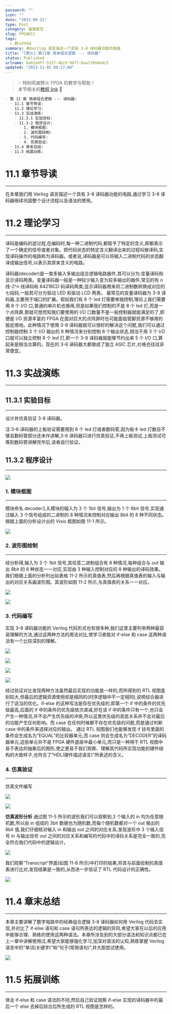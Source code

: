 ```yaml
---
password: ""
icon: ""
date: "2023-09-21"
type: Post
category: 璀璨星空
slug: FPGA011
tags:
  - 野火FPGA
summary: 用Verilog 语言描述一个具有 3-8 译码器功能的电路
title: "[野火] 第11章 简单组合逻辑 --- 译码器"
status: Published
urlname: 9a81a9f7-5157-4b23-9b77-6aa7209de4c5
updated: "2023-11-02 09:17:00"
---
```


> 💡 特别鸣谢野火 FPGA 的教学与帮助！  
> 本节相关的[教程 link](https://www.bilibili.com/video/BV17z411i7er?p=8&vd_source=237e295a40d7aaea043ead8c0d2c78ab) 📌

```markdown
- 第 11 章 简单组合逻辑 --- 译码器:
  - 11.1 章节导读:
  - 11.2 理论学习:
  - 11.3 实战演练:
    - 11.3.1 实验目标:
    - 11.3.2 程序设计:
      - 1. 模块框图:
      - 2. 波形图绘制:
      - 3. 代码编写:
      - 4. 仿真验证:
  - 11.4 章末总结:
  - 11.5 拓展训练:
```

# 11.1 章节导读

---

在本章我们用 Verilog 语言描述一个具有 3-8 译码器功能的电路,通过学习 3-8 译码器继续巩固整个设计流程以及语法的使用。

# 11.2 理论学习

---

译码是编码的逆过程,在编码时,每一种二进制代码,都赋予了特定的含义,即都表示了一个确定的信号或者对象。把代码状态的特定含义翻译出来的过程叫做译码,实现译码操作的电路称为译码器。或者说,译码器是可以将输入二进制代码的状态翻译成输出信号,以表示其原来含义的电路。

译码器(decoder)是一类多输入多输出组合逻辑电路器件,其可以分为:变量译码和显示译码两类。变量译码器一般是一种较少输入变为较多输出的器件,常见的有 n 线-2^n 线译码和 8421BCD 码译码两类;显示译码器用来将二进制数转换成对应的七段码,一般其可分为驱动 LED 和驱动 LCD 两类。
最常见的变量译码器为 3-8 译码器,主要用于端口的扩展。假如我们有 8 个 led 灯需要单独控制,理论上我们需要用 8 个 I/O 口,普通的单片机也够用,但是如果我们控制的不是 8 个 led 灯,而是一个点阵屏,那就可想而知我们要使用的 I/O 口数量不是一般控制器就能满足的了,即便是 I/O 资源丰富的 FPGA 在面对巨大的点阵屏时也可能面临管脚资源不够用的尴尬境地。此种情况下使用 3-8 译码器就可以很好的解决这个问题,我们可以通过控制器控制 3 个 I/O 输出的 8 种情况来分别控制 8 个输出状态,相当于用 3 个 I/O 口就可以独立控制 8 个 led 灯,即一个 3-8 译码器就能够节约出来 5 个 I/O 口,算起来是相当合算的。现在的 3-8 译码器大都做成了独立 ASIC 芯片,价格也往往非常便宜。

# 11.3 实战演练

---

## 11.3.1 实验目标

---

设计并仿真验证 3-8 译码器。

注:3-8 译码器的上板验证需要用到 8 个 led 灯或者数码管,因为板卡 led 灯数目不够且数码管部分还未作讲解,3-8 译码器只进行仿真验证,不再上板测试,上板测试可等到数码管讲解完毕后,读者自行验证。

## 11.3.2 程序设计

---

![](https://bu.dusays.com/2023/09/21/650ba490563ef.jpeg)

### 1. 模块框图

---

模块命名 decoder3_8,模块的输入为 3 个 1bit 信号,输出为 1 个 8bit 信号,实现通过输入 3 个信号组成的二进制的 8 种情况来控制对应输出 8bit 的 8 种不同状态。根据上面的分析设计出的 Visio 框图如图 11-1 所示。

![](https://bu.dusays.com/2023/09/21/650b8e106f16a.png)

### 2. 波形图绘制

---

经分析得,输入为 3 个 1bit 信号,其任意二进制组合有 8 种情况,每种组合与 out 输出 8bit 的 8 种状态一一对应,实现由 3 种输入控制对应的 8 种输出的译码效果。我们根据上面的分析列出如表格 11-2 所示的真值表,然后再根据真值表的输入与输出的对应关系画波形图。其波形如图 11-2 所示,与真值表的关系一一对应。

![](https://bu.dusays.com/2023/09/21/650b8e114b6de.png)

![](https://bu.dusays.com/2023/09/21/650b8e122cd75.png)

### 3. 代码编写

实现 3-8 译码器功能的 Verilog 代码形式也有很多种,我们这里主要列举两种最容易理解的方法,通过这两种方法的用法对比,使学习者能对 if-else 和 case 这两种语法有一个比较深刻的理解。

![](https://bu.dusays.com/2023/09/21/650b8e1339836.png)

![](https://bu.dusays.com/2023/09/21/650b8e141d641.png)

![](https://bu.dusays.com/2023/09/21/650b8e152784a.png)

![](https://bu.dusays.com/2023/09/21/650b8e1604577.png)

经过验证对比发现两种方法虽然最后实现的功能是一样的,而所得到的 RTL 视图差别较大,但最后的逻辑资源使用却是相同的(时序逻辑中不一定相同),说明综合器进行了适当的优化。if-else 的这种写法是存在优先级的,即第一个 if 中的条件的优先级最高,后面的 if 中的条件的优先级依次递减,好在该 if 中的条件只有一个,也只会产生一种情况,并不会产生优先级的冲突,所以这里优先级的高低关系并不会对最后的功能产生任何影响。而 case 在任何时候都不存在优先级的问题,而是通过判断 case 中的条件来选择对应的输出。
通过 RTL 视图我们也能够发现 if 括号里面的条件会生成名为“EQUAL”的比较器单元,而 case 则会生成名为“DECODER”的译码器单元,这些单元并不是 FPGA 硬件底层中最小单元,而只是一种用于 RTL 视图中易于表达的抽象后的图形,使之更易于我们观察、理解其代码所实现功能的硬件结构的大致样子,也符合了“HDL(硬件描述语言)”所表述的含义。

### 4. 仿真验证

---

仿真文件编写

![](https://bu.dusays.com/2023/09/21/650b8e16d6b84.png)

![](https://bu.dusays.com/2023/09/21/650b8e17c2ddc.png)

**仿真波形分析**
通过图 11-5 所示的波形我们可以观察到,3 个输入的 in 均为任意随机数,所以由 in 组成的 3bit 数据也为随机数,而每个随机数都对一个 out 输出的 8bit 值,我们仔细核对输入 in 和输出 out 之间的对应关系,发现波形中 3 个输入信号 in 与输出信号 out 之间的对应关系和编写的代码中的译码关系是完全一致的,完全符合我们代码中的逻辑设计。

![](https://bu.dusays.com/2023/09/21/650b8e18a8337.png)

我们观察“Transcript”界面(如图 11-6 所示)中打印的结果,将其与前面绘制的真值表进行比对,发现结果是一致的,从而进一步验证了 RTL 代码设计的正确性。

![](https://bu.dusays.com/2023/09/21/650b8e19b1443.png)

# 11.4 章末总结

---

本章主要讲解了数字电路中的经典组合逻辑 3-8 译码器如何用 Verilog 代码去实现,并对比了 if-else 语句和 case 语句所表达的逻辑的异同,希望大家在以后的应用中能够合理、熟练的使用这两种语法。本章所涉及到的大部分语法和知识点都已在上一章中讲解使用过,希望大家能够强化学习,加深对语法的认知,熟练掌握 Verilog 语言中的“单词(关键字)”和“句子(常用语句)”,并大胆尝试使用。

![](https://bu.dusays.com/2023/09/21/650b8e1a8370d.png)

# 11.5 拓展训练

---

体会 if-else 和 case 语法的不同,然后自己验证观察 if-else 实现的译码器中的最后一个 else 去掉后综合后所生成的 RTL 视图是怎样的。
